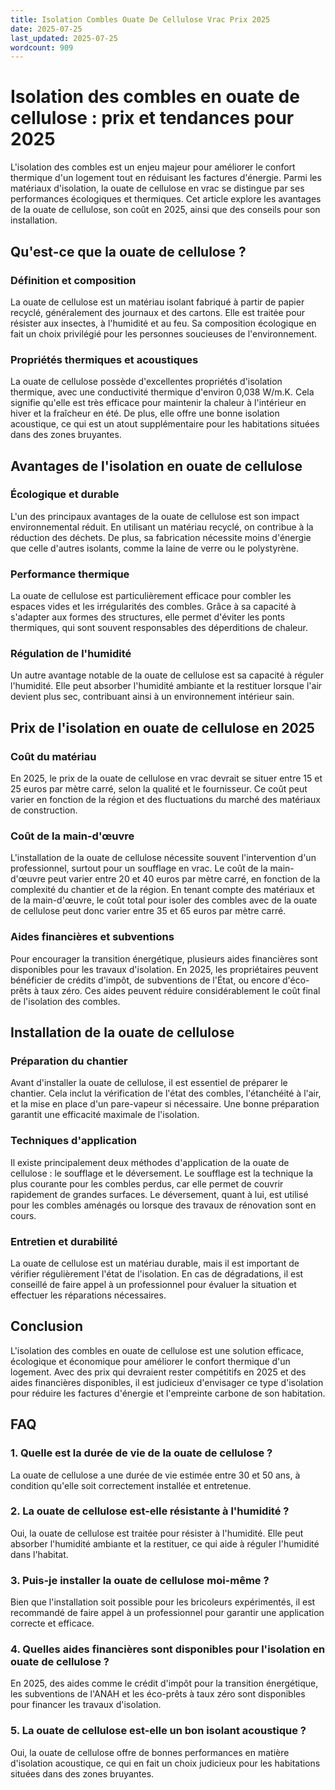 ```yaml
---
title: Isolation Combles Ouate De Cellulose Vrac Prix 2025
date: 2025-07-25
last_updated: 2025-07-25
wordcount: 909
---
```


# Isolation des combles en ouate de cellulose : prix et tendances pour 2025

L'isolation des combles est un enjeu majeur pour améliorer le confort thermique d'un logement tout en réduisant les factures d'énergie. Parmi les matériaux d'isolation, la ouate de cellulose en vrac se distingue par ses performances écologiques et thermiques. Cet article explore les avantages de la ouate de cellulose, son coût en 2025, ainsi que des conseils pour son installation.

## Qu'est-ce que la ouate de cellulose ?

### Définition et composition

La ouate de cellulose est un matériau isolant fabriqué à partir de papier recyclé, généralement des journaux et des cartons. Elle est traitée pour résister aux insectes, à l'humidité et au feu. Sa composition écologique en fait un choix privilégié pour les personnes soucieuses de l'environnement.

### Propriétés thermiques et acoustiques

La ouate de cellulose possède d'excellentes propriétés d'isolation thermique, avec une conductivité thermique d'environ 0,038 W/m.K. Cela signifie qu'elle est très efficace pour maintenir la chaleur à l'intérieur en hiver et la fraîcheur en été. De plus, elle offre une bonne isolation acoustique, ce qui est un atout supplémentaire pour les habitations situées dans des zones bruyantes.

## Avantages de l'isolation en ouate de cellulose

### Écologique et durable

L'un des principaux avantages de la ouate de cellulose est son impact environnemental réduit. En utilisant un matériau recyclé, on contribue à la réduction des déchets. De plus, sa fabrication nécessite moins d'énergie que celle d'autres isolants, comme la laine de verre ou le polystyrène.

### Performance thermique

La ouate de cellulose est particulièrement efficace pour combler les espaces vides et les irrégularités des combles. Grâce à sa capacité à s'adapter aux formes des structures, elle permet d'éviter les ponts thermiques, qui sont souvent responsables des déperditions de chaleur.

### Régulation de l'humidité

Un autre avantage notable de la ouate de cellulose est sa capacité à réguler l'humidité. Elle peut absorber l'humidité ambiante et la restituer lorsque l'air devient plus sec, contribuant ainsi à un environnement intérieur sain.

## Prix de l'isolation en ouate de cellulose en 2025

### Coût du matériau

En 2025, le prix de la ouate de cellulose en vrac devrait se situer entre 15 et 25 euros par mètre carré, selon la qualité et le fournisseur. Ce coût peut varier en fonction de la région et des fluctuations du marché des matériaux de construction.

### Coût de la main-d'œuvre

L'installation de la ouate de cellulose nécessite souvent l'intervention d'un professionnel, surtout pour un soufflage en vrac. Le coût de la main-d'œuvre peut varier entre 20 et 40 euros par mètre carré, en fonction de la complexité du chantier et de la région. En tenant compte des matériaux et de la main-d'œuvre, le coût total pour isoler des combles avec de la ouate de cellulose peut donc varier entre 35 et 65 euros par mètre carré.

### Aides financières et subventions

Pour encourager la transition énergétique, plusieurs aides financières sont disponibles pour les travaux d'isolation. En 2025, les propriétaires peuvent bénéficier de crédits d'impôt, de subventions de l'État, ou encore d'éco-prêts à taux zéro. Ces aides peuvent réduire considérablement le coût final de l'isolation des combles.

## Installation de la ouate de cellulose

### Préparation du chantier

Avant d'installer la ouate de cellulose, il est essentiel de préparer le chantier. Cela inclut la vérification de l'état des combles, l'étanchéité à l'air, et la mise en place d'un pare-vapeur si nécessaire. Une bonne préparation garantit une efficacité maximale de l'isolation.

### Techniques d'application

Il existe principalement deux méthodes d'application de la ouate de cellulose : le soufflage et le déversement. Le soufflage est la technique la plus courante pour les combles perdus, car elle permet de couvrir rapidement de grandes surfaces. Le déversement, quant à lui, est utilisé pour les combles aménagés ou lorsque des travaux de rénovation sont en cours.

### Entretien et durabilité

La ouate de cellulose est un matériau durable, mais il est important de vérifier régulièrement l'état de l'isolation. En cas de dégradations, il est conseillé de faire appel à un professionnel pour évaluer la situation et effectuer les réparations nécessaires.

## Conclusion

L'isolation des combles en ouate de cellulose est une solution efficace, écologique et économique pour améliorer le confort thermique d'un logement. Avec des prix qui devraient rester compétitifs en 2025 et des aides financières disponibles, il est judicieux d'envisager ce type d'isolation pour réduire les factures d'énergie et l'empreinte carbone de son habitation.

## FAQ

### 1. Quelle est la durée de vie de la ouate de cellulose ?

La ouate de cellulose a une durée de vie estimée entre 30 et 50 ans, à condition qu'elle soit correctement installée et entretenue.

### 2. La ouate de cellulose est-elle résistante à l'humidité ?

Oui, la ouate de cellulose est traitée pour résister à l'humidité. Elle peut absorber l'humidité ambiante et la restituer, ce qui aide à réguler l'humidité dans l'habitat.

### 3. Puis-je installer la ouate de cellulose moi-même ?

Bien que l'installation soit possible pour les bricoleurs expérimentés, il est recommandé de faire appel à un professionnel pour garantir une application correcte et efficace.

### 4. Quelles aides financières sont disponibles pour l'isolation en ouate de cellulose ?

En 2025, des aides comme le crédit d'impôt pour la transition énergétique, les subventions de l'ANAH et les éco-prêts à taux zéro sont disponibles pour financer les travaux d'isolation.

### 5. La ouate de cellulose est-elle un bon isolant acoustique ?

Oui, la ouate de cellulose offre de bonnes performances en matière d'isolation acoustique, ce qui en fait un choix judicieux pour les habitations situées dans des zones bruyantes.